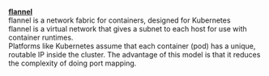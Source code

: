 
[**flannel**](https://github.com/coreos/flannel)     
flannel is a network fabric for containers, designed for Kubernetes     
flannel is a virtual network that gives a subnet to each host for use with container runtimes.     
Platforms like Kubernetes assume that each container (pod) has a unique, routable IP inside the cluster. The advantage of this model is that it reduces the complexity of doing port mapping.       

